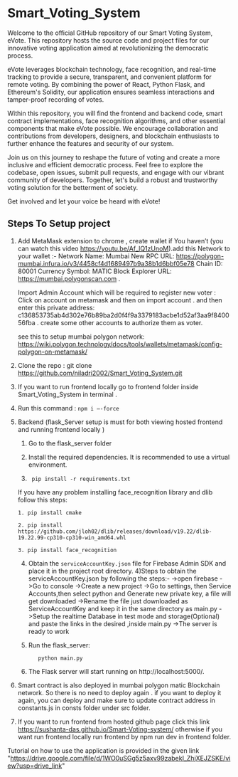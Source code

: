 # Smart_Voting_System

Welcome to the official GitHub repository of our Smart Voting System, eVote. This repository hosts the source code and project files for our innovative voting application aimed at revolutionizing the democratic process.

eVote leverages blockchain technology, face recognition, and real-time tracking to provide a secure, transparent, and convenient platform for remote voting. By combining the power of React, Python Flask, and Ethereum's Solidity, our application ensures seamless interactions and tamper-proof recording of votes.

Within this repository, you will find the frontend and backend code, smart contract implementations, face recognition algorithms, and other essential components that make eVote possible. We encourage collaboration and contributions from developers, designers, and blockchain enthusiasts to further enhance the features and security of our system.

Join us on this journey to reshape the future of voting and create a more inclusive and efficient democratic process. Feel free to explore the codebase, open issues, submit pull requests, and engage with our vibrant community of developers. Together, let's build a robust and trustworthy voting solution for the betterment of society.

Get involved and let your voice be heard with eVote!

## Steps To Setup project

1. Add MetaMask extension to chrome , create wallet if You haven’t (you can watch this video https://youtu.be/Af_lQ1zUnoM).add this Network to your wallet :-
   Network Name: Mumbai
   New RPC URL: https://polygon-mumbai.infura.io/v3/4458cf4d1689497b9a38b1d6bbf05e78
   Chain ID: 80001
   Currency Symbol: MATIC
   Block Explorer URL: https://mumbai.polygonscan.com .

   Import Admin Account which will be required to register new voter :
   Click on account on metamask and then on import account . and then enter this private address: c136853735ab4d302e76b89ba2d0f4f9a3379183acbe1d52af3aa9f840056fba . create some other    accounts to authorize them as voter.

   see this to setup mumbai polygon network: https://wiki.polygon.technology/docs/tools/wallets/metamask/config-polygon-on-metamask/

2. Clone the repo : git clone https://github.com/niladri2002/Smart_Voting_System.git
3. If you want to run frontend locally go to frontend folder inside Smart_Voting_System in terminal .
4. Run this command :  `npm i –-force`

5.  Backend (flask_Server setup is must for both viewing hosted frontend and running frontend locally )

  

    1.  Go to the flask_server folder

    2.  Install the required dependencies. It is recommended to use a virtual environment.

    3. ` pip install -r requirements.txt`

    If you have any problem installing face_recognition library and dlib
        follow this steps:
    
        1. pip install cmake
    
        2. pip install https://github.com/jloh02/dlib/releases/download/v19.22/dlib-19.22.99-cp310-cp310-win_amd64.whl
    
        3. pip install face_recognition

    4.  Obtain the `serviceAccountKey.json` file for Firebase Admin SDK and place it in the project root directory.
            4)Steps to obtain the serviceAccountKey.json by following the steps:-
            ->open firebase
            ->Go to console
            ->Create a new project
            ->Go to settings, then Service Accounts,then select python and Generate new private key, a file will get downloaded
            ->Rename the file just downloaded as ServiceAccountKey and keep it in the same directory as main.py
            ->Setup the realtime Database in test mode and storage(Optional) and paste the links in the desired ,inside main.py
            ->The server is ready to work

     5.  Run the flask_server:

                python main.py

     6.  The Flask server will start running on http://localhost:5000/.

7.  Smart contract is also deployed in mumbai polygon matic Blockchain network. So there is no need to deploy again . if you want to deploy it again, you can deploy and make sure to update contract address in constants.js in consts folder under src folder.
8.  If you want to run frontend from hosted github page click this link https://sushanta-das.github.io/Smart-Voting-system/
            otherwise if you want run frontend locally run frontend by npm run dev in frontend folder.

Tutorial on how to use the application is provided in the given link "https://drive.google.com/file/d/1WO0uSGg5z5axv99zabekI_ZhjXEJZSKE/view?usp=drive_link"
